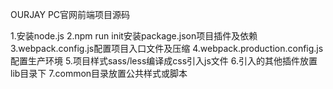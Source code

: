 OURJAY PC官网前端项目源码

1.安装node.js
2.npm run init安装package.json项目插件及依赖
3.webpack.config.js配置项目入口文件及压缩
4.webpack.production.config.js配置生产环境
5.项目样式sass/less编译成css引入js文件
6.引入的其他插件放置lib目录下
7.common目录放置公共样式或脚本
